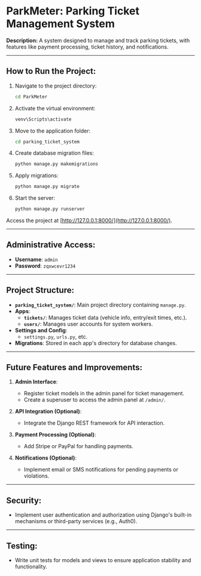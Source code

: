 # ParkMeter: Parking Ticket Management System

**Description:**
A system designed to manage and track parking tickets, with features like payment processing, ticket history, and notifications.

---

## How to Run the Project:

1. Navigate to the project directory:
   ```bash
   cd ParkMeter
   ```

2. Activate the virtual environment:
   ```bash
   venv\Scripts\activate
   ```

3. Move to the application folder:
   ```bash
   cd parking_ticket_system
   ```

4. Create database migration files:
   ```bash
   python manage.py makemigrations
   ```

5. Apply migrations:
   ```bash
   python manage.py migrate
   ```

6. Start the server:
   ```bash
   python manage.py runserver
   ```

Access the project at [http://127.0.0.1:8000/](http://127.0.0.1:8000/).

---

## Administrative Access:

- **Username**: `admin`
- **Password**: `zqxwcevr1234`

---

## Project Structure:

- **`parking_ticket_system/`**: Main project directory containing `manage.py`.
- **Apps**:
  - **`tickets/`**: Manages ticket data (vehicle info, entry/exit times, etc.).
  - **`users/`**: Manages user accounts for system workers.
- **Settings and Config**:
  - `settings.py`, `urls.py`, etc.
- **Migrations**: Stored in each app's directory for database changes.

---

## Future Features and Improvements:

1. **Admin Interface**:
   - Register ticket models in the admin panel for ticket management.
   - Create a superuser to access the admin panel at `/admin/`.

2. **API Integration (Optional)**:
   - Integrate the Django REST framework for API interaction.

3. **Payment Processing (Optional)**:
   - Add Stripe or PayPal for handling payments.

4. **Notifications (Optional)**:
   - Implement email or SMS notifications for pending payments or violations.

---

## Security:

- Implement user authentication and authorization using Django's built-in mechanisms or third-party services (e.g., Auth0).

---

## Testing:

- Write unit tests for models and views to ensure application stability and functionality.